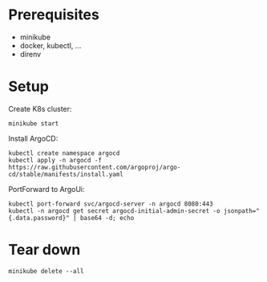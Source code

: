 
# Prerequisites

- minikube
- docker, kubectl, ...
- direnv

# Setup

Create K8s cluster:
```
minikube start
```

Install ArgoCD:
```
kubectl create namespace argocd
kubectl apply -n argocd -f https://raw.githubusercontent.com/argoproj/argo-cd/stable/manifests/install.yaml
```

PortForward to ArgoUi:

```
kubectl port-forward svc/argocd-server -n argocd 8080:443
kubectl -n argocd get secret argocd-initial-admin-secret -o jsonpath="{.data.password}" | base64 -d; echo
```


# Tear down

```
minikube delete --all
```